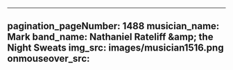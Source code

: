 ------
pagination_pageNumber: 1488
musician_name: Mark
band_name: Nathaniel Rateliff &amp;amp; the Night Sweats
img_src: images/musician1516.png
onmouseover_src: 
------
